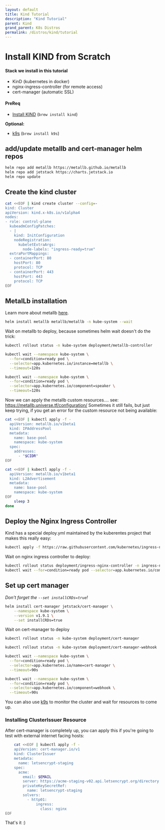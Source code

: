 ```yaml
---
layout: default
title: Kind Tutorial
description: "Kind Tutorial"
parent: Kind
grand_parent: K8s Distros
permalink: /distros/kind/tutorial
---
```


# Install KIND from Scratch

#### Stack we install in this tutorial
- KinD (kubernetes in docker)
- nginx-ingress-controller (for remote access)
- cert-manager (automatic SSL)

#### PreReq
- [Install KIND](https://formulae.brew.sh/formula/kind#default) (`brew install kind`)

**Optional:**
- [k9s](https://k9scli.io/) (`brew install k9s`)

## add/update metallb and cert-manager helm repos
```bash
helm repo add metallb https://metallb.github.io/metallb
helm repo add jetstack https://charts.jetstack.io
helm repo update
```

## Create the kind cluster
```bash
cat <<EOF | kind create cluster --config=-
kind: Cluster
apiVersion: kind.x-k8s.io/v1alpha4
nodes:
- role: control-plane
  kubeadmConfigPatches:
  - |
    kind: InitConfiguration
    nodeRegistration:
      kubeletExtraArgs:
        node-labels: "ingress-ready=true"
  extraPortMappings:
  - containerPort: 80
    hostPort: 80
    protocol: TCP
  - containerPort: 443
    hostPort: 443
    protocol: TCP
EOF
```

## MetalLb installation
Learn more about metallb [here](https://github.com/metallb/metallb/tree/main/charts/metallb).
```bash
helm install metallb metallb/metallb -n kube-system --wait
```

Wait on metallb to deploy, because sometimes helm wait doesn't do the trick:
```bash
kubectl rollout status -n kube-system deployment/metallb-controller

kubectl wait --namespace kube-system \
  --for=condition=ready pod \
  --selector=app.kubernetes.io/instance=metallb \
  --timeout=120s

kubectl wait --namespace kube-system \
  --for=condition=ready pod \
  --selector=app.kubernetes.io/component=speaker \
  --timeout=120s
```

Now we can apply the metallb custom resources.... see: https://metallb.universe.tf/configuration/
Sometimes it still fails, but just keep trying, if you get an error for the custom resource not being available:
```bash
cat <<EOF | kubectl apply -f -
  apiVersion: metallb.io/v1beta1
  kind: IPAddressPool
  metadata:
    name: base-pool
    namespace: kube-system
  spec:
    addresses:
      - "$CIDR"
EOF

cat <<EOF | kubectl apply -f -
  apiVersion: metallb.io/v1beta1
  kind: L2Advertisement
  metadata:
    name: base-pool
    namespace: kube-system
EOF
    sleep 3
done
```

## Deploy the Nginx Ingress Controller

Kind has a special deploy.yml maintained by the kuberentes project that makes this really easy:

```bash
kubectl apply -f https://raw.githubusercontent.com/kubernetes/ingress-nginx/main/deploy/static/provider/kind/deploy.yaml
```

Wait on nginx ingress controller to deploy:

```bash
kubectl rollout status deployment/ingress-nginx-controller -n ingress-nginx
kubectl wait --for=condition=ready pod --selector=app.kubernetes.io/component=controller --timeout=90s -n ingress-nginx
```

## Set up cert manager

*Don't forget the `--set installCRDs=true`!*
```bash
helm install cert-manager jetstack/cert-manager \
    --namespace kube-system \
    --version v1.9.1 \
    --set installCRDs=true 
```

Wait on cert-manager to deploy
```bash
kubectl rollout status -n kube-system deployment/cert-manager

kubectl rollout status -n kube-system deployment/cert-manager-webhook

kubectl wait --namespace kube-system \
  --for=condition=ready pod \
  --selector=app.kubernetes.io/name=cert-manager \
  --timeout=90s

kubectl wait --namespace kube-system \
  --for=condition=ready pod \
  --selector=app.kubernetes.io/component=webhook \
  --timeout=90s
```

You can also use [k9s]() to monitor the cluster and wait for resources to come up.

### Installing ClusterIssuer Resource
After cert-manager is completely up, you can apply this if you're going to test with external internet facing hosts:
```bash
    cat <<EOF | kubectl apply -f -
    apiVersion: cert-manager.io/v1
    kind: ClusterIssuer
    metadata:
      name: letsencrypt-staging
    spec:
      acme:
        email: $EMAIL
        server: https://acme-staging-v02.api.letsencrypt.org/directory
        privateKeySecretRef:
          name: letsencrypt-staging
        solvers:
          - http01:
              ingress:
                class: nginx
EOF
```

That's it :)
